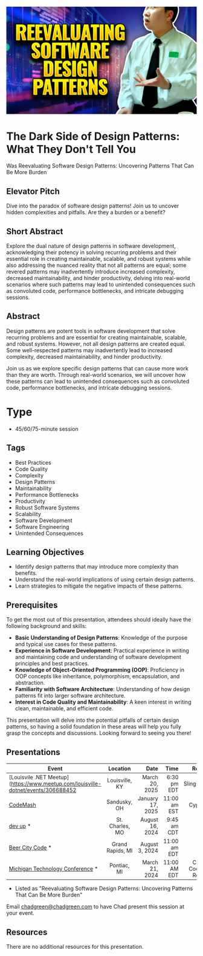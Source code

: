 ![The Dark Side of Design Patterns: What They Don't Tell You](Thumbnail.jpg)

# The Dark Side of Design Patterns: What They Don't Tell You
Was Reevaluating Software Design Patterns: Uncovering Patterns That Can Be More Burden

## Elevator Pitch
Dive into the paradox of software design patterns! Join us to uncover hidden complexities and pitfalls. Are they a burden or a benefit?

## Short Abstract
Explore the dual nature of design patterns in software development, acknowledging their potency in solving recurring problems and their essential role in creating maintainable, scalable, and robust systems while also addressing the nuanced reality that not all patterns are equal; some revered patterns may inadvertently introduce increased complexity, decreased maintainability, and hinder productivity, delving into real-world scenarios where such patterns may lead to unintended consequences such as convoluted code, performance bottlenecks, and intricate debugging sessions.

## Abstract
Design patterns are potent tools in software development that solve recurring problems and are essential for creating maintainable, scalable, and robust systems. However, not all design patterns are created equal. Some well-respected patterns may inadvertently lead to increased complexity, decreased maintainability, and hinder productivity.

Join us as we explore specific design patterns that can cause more work than they are worth. Through real-world scenarios, we will uncover how these patterns can lead to unintended consequences such as convoluted code, performance bottlenecks, and intricate debugging sessions.

# Type
- 45/60/75-minute session

## Tags
- Best Practices
- Code Quality
- Complexity
- Design Patterns
- Maintainability
- Performance Bottlenecks
- Productivity
- Robust Software Systems
- Scalability
- Software Development
- Software Engineering
- Unintended Consequences

## Learning Objectives
- Identify design patterns that may introduce more complexity than benefits.
- Understand the real-world implications of using certain design patterns.
- Learn strategies to mitigate the negative impacts of these patterns.

## Prerequisites
To get the most out of this presentation, attendees should ideally have the following background and skills:

- **Basic Understanding of Design Patterns**: Knowledge of the purpose and typical use cases for these patterns.
- **Experience in Software Development**: Practical experience in writing and maintaining code and understanding of software development principles and best practices.
- **Knowledge of Object-Oriented Programming (OOP)**: Proficiency in OOP concepts like inheritance, polymorphism, encapsulation, and abstraction.
- **Familiarity with Software Architecture**: Understanding of how design patterns fit into larger software architecture.
- **Interest in Code Quality and Maintainability**: A keen interest in writing clean, maintainable, and efficient code.

This presentation will delve into the potential pitfalls of certain design patterns, so having a solid foundation in these areas will help you fully grasp the concepts and discussions. Looking forward to seeing you there!

## Presentations

| Event | Location | Date | Time | Room | Downloads |
|-------|:--------:|-----:|-----:|-----:|----------:|
| [Louisvile .NET Meetup](https://www.meetup.com/louisville-dotnet/events/306688452 | Louisville, KY | March 20, 2025 | 6:30 pm EDT | Slingshot | [Slides](EventMaterials/TheDarkSideOfPatterns-LouDotNet2025.pdf) \ [Demos](/Demos/) |]
| [CodeMash](https://www.codemash.org) | Sandusky, OH | January 17, 2025 | 11:00 am EST | Cyprus | [Slides](EventMaterials/TheDarkSideOfPatterns-CodeMash2025.pdf) \ [Demos](/Demos/) |
| [dev up](https://www.devupconf.org/) * | St. Charles, MO | August 16, 2024 | 9:45 am CDT | D1 | [Slides](EventMaterials/ReevaluatingSoftwareDesignPatterns-DevUp2024.pdf) \ [Demos](/Demos/) |
| [Beer City Code](https://www.beercitycode.com/) * | Grand Rapids, MI | August 3, 2024 | 11:00 am EDT | 107 | [Slides](EventMaterials/ReevaluatingSoftwareDesignPatterns-BeerCityCode.pdf) \ [Demos](/Demos/) |
| [Michigan Technology Conference](https://www.mitechcon.org/) * | Pontiac, MI | March 21, 2024 | 11:00 AM EDT | Clean Coders Room | [Slides](EventMaterials/ReevaluatingSoftwareDesignPatterns_MITechCon.pdf) \ [Demos](/Demos/)  |

* Listed as "Reevaluating Software Design Patterns: Uncovering Patterns That Can Be More Burden"

Email [chadgreen@chadgreen.com](mailto:chadgreen@chadgreen.com?subject=Presentation%20Request:%20Reevaulating%20Software%20Design%20Patterns) to have Chad present this session at your event.

## Resources
There are no additional resources for this presentation.
